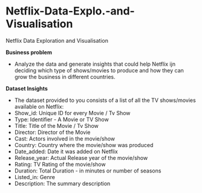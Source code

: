 # Netflix-Data-Explo.-and-Visualisation
Netflix Data Exploration and Visualisation

**Business problem**
- Analyze the data and generate insights that could help Netflix ijn deciding which type of shows/movies to produce and how they can grow the business in different countries.

**Dataset Insights**
- The dataset provided to you consists of a list of all the TV shows/movies available on Netflix: 
- Show_id: Unique ID for every Movie / Tv Show
- Type: Identifier - A Movie or TV Show
- Title: Title of the Movie / Tv Show
- Director: Director of the Movie
- Cast: Actors involved in the movie/show
- Country: Country where the movie/show was produced
- Date_added: Date it was added on Netflix
- Release_year: Actual Release year of the movie/show
- Rating: TV Rating of the movie/show
- Duration: Total Duration - in minutes or number of seasons
- Listed_in: Genre
- Description: The summary description
